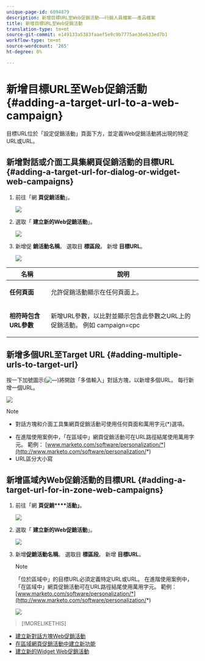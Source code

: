 ```yaml
---
unique-page-id: 6094879
description: 新增目標URL至Web促銷活動——行銷人員檔案——產品檔案
title: 新增目標URL至Web促銷活動
translation-type: tm+mt
source-git-commit: e149133a5383faaef5e9c9b7775ae36e633ed7b1
workflow-type: tm+mt
source-wordcount: '265'
ht-degree: 0%

---
```



# 新增目標URL至Web促銷活動 {#adding-a-target-url-to-a-web-campaign}

目標URL位於「設定促銷活動」頁面下方，並定義Web促銷活動將出現的特定URL或URL。

## 新增對話或介面工具集網頁促銷活動的目標URL {#adding-a-target-url-for-dialog-or-widget-web-campaigns}

1. 前往「網 **頁促銷活動**」。

   ![](assets/web-campaigns-hand-5.jpg)

1. 選取「 **建立新的Web促銷活動**」。

   ![](assets/create-new-web-campaign-hand.jpg)

1. 新增促 **銷活動名稱**。 選取目 **標區段**。 新增 **目標URL**。

   ![](assets/set-web-campaign-hands.jpg)

<table> 
 <thead> 
  <tr> 
   <th colspan="1" rowspan="1">名稱</th> 
   <th colspan="1" rowspan="1">說明</th> 
  </tr> 
 </thead> 
 <tbody> 
  <tr> 
   <td colspan="1" rowspan="1"><strong>任何頁面</strong></td> 
   <td colspan="1" rowspan="1"><p>允許促銷活動顯示在任何頁面上。</p></td> 
  </tr> 
  <tr> 
   <td colspan="1" rowspan="1"><p><strong>相符時包含URL參數</strong></p></td> 
   <td colspan="1" rowspan="1">新增URL參數，以比對並顯示包含此參數之URL上的促銷活動。 例如 campaign=cpc</td> 
  </tr> 
 </tbody> 
</table>

## 新增多個URL至Target URL {#adding-multiple-urls-to-target-url}

按一下加號圖示(![—](assets/image2015-2-18-8-3a40-3a59.png))將開啟「多值輸入」對話方塊，以新增多個URL。 每行新增一個URL。

![](assets/image2015-2-23-18-3a15-3a57.png)

>[!NOTE]
>
>
>* 對話方塊和介面工具集網頁促銷活動可使用任何頁面和萬用字元(*)選項。
* 在進階使用案例中，「在區域中」網頁促銷活動可在URL路徑結尾使用萬用字元。 範例： [www.marketo.com/software/personalization/*](http://www.marketo.com/software/personalization/*)
* URL區分大小寫


## 新增區域內Web促銷活動的目標URL {#adding-a-target-url-for-in-zone-web-campaigns}

1. 前往「網 **頁促銷****活動」**。

   ![](assets/web-campaigns-hand-5.jpg)

1. 選取「 **建立新的Web促銷活動**」。

   ![](assets/create-new-web-campaign-hand.jpg)

1. 新增**促銷活動名稱**。 選取目 **標區段**。 新增 **目標URL**。

   >[!NOTE]
   「位於區域中」的目標URL必須定義特定URL或URL。 在進階使用案例中，「在區域中」網頁促銷活動可在URL路徑結尾使用萬用字元。 範例： [www.marketo.com/software/personalization/*](http://www.marketo.com/software/personalization/*)

   ![](assets/set-web-campaign-multiple-hands.jpg)

>[!MORELIKETHIS]
* [建立新對話方塊Web促銷活動](create-a-new-dialog-web-campaign.md)
* [在區域網頁促銷活動中建立新功能](create-a-new-in-zone-web-campaign.md)
* [建立新的Widget Web促銷活動](create-a-new-widget-web-campaign.md)


